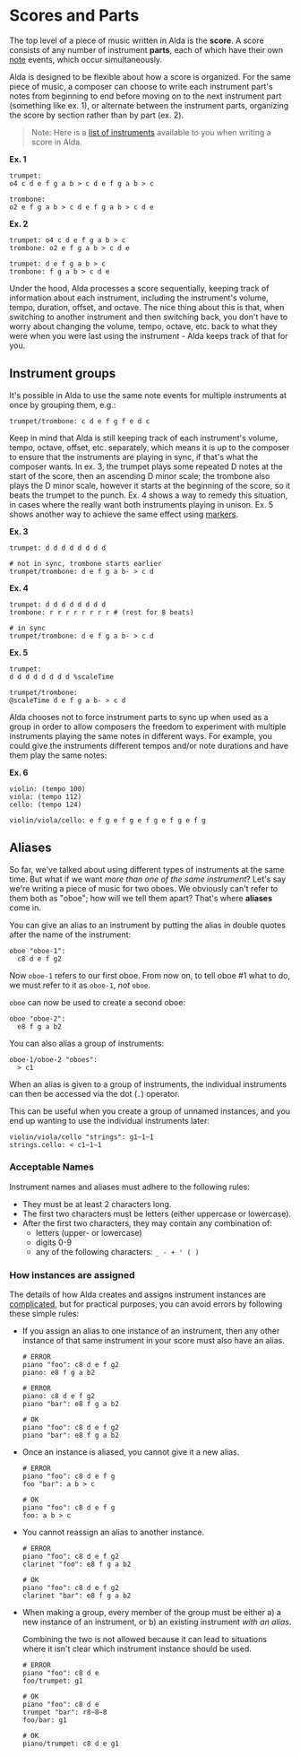 # Scores and Parts

The top level of a piece of music written in Alda is the **score**. A score
consists of any number of instrument **parts**, each of which have their own
[note](notes.md) events, which occur simultaneously.

Alda is designed to be flexible about how a score is organized. For the same
piece of music, a composer can choose to write each instrument part's notes from
beginning to end before moving on to the next instrument part (something like
ex. 1), or alternate between the instrument parts, organizing the score by
section rather than by part (ex. 2).

> Note: Here is a [list of instruments](list-of-instruments.md) available to you
> when writing a score in Alda.

**Ex. 1**

```alda
trumpet:
o4 c d e f g a b > c d e f g a b > c

trombone:
o2 e f g a b > c d e f g a b > c d e
```

**Ex. 2**

```alda
trumpet: o4 c d e f g a b > c
trombone: o2 e f g a b > c d e

trumpet: d e f g a b > c
trombone: f g a b > c d e
```

Under the hood, Alda processes a score sequentially, keeping track of
information about each instrument, including the instrument's volume, tempo,
duration, offset, and octave. The nice thing about this is that, when switching
to another instrument and then switching back, you don't have to worry about
changing the volume, tempo, octave, etc. back to what they were when you were
last using the instrument - Alda keeps track of that for you.

## Instrument groups

It's possible in Alda to use the same note events for multiple instruments at
once by grouping them, e.g.:

```alda
trumpet/trombone: c d e f g f e d c
```

Keep in mind that Alda is still keeping track of each instrument's volume,
tempo, octave, offset, etc. separately, which means it is up to the composer to
ensure that the instruments are playing in sync, if that's what the composer
wants. In ex. 3, the trumpet plays some repeated D notes at the start of the
score, then an ascending D minor scale; the trombone also plays the D minor
scale, however it starts at the beginning of the score, so it beats the trumpet
to the punch. Ex. 4 shows a way to remedy this situation, in cases where the
really want both instruments playing in unison. Ex. 5 shows another way to
achieve the same effect using [markers](markers.md).

**Ex. 3**

```alda
trumpet: d d d d d d d d

# not in sync, trombone starts earlier
trumpet/trombone: d e f g a b- > c d
```

**Ex. 4**

```alda
trumpet: d d d d d d d d
trombone: r r r r r r r r # (rest for 8 beats)

# in sync
trumpet/trombone: d e f g a b- > c d
```

**Ex. 5**

```alda
trumpet:
d d d d d d d d %scaleTime

trumpet/trombone:
@scaleTime d e f g a b- > c d
```

Alda chooses not to force instrument parts to sync up when used as a group in
order to allow composers the freedom to experiment with multiple instruments
playing the same notes in different ways. For example, you could give the
instruments different tempos and/or note durations and have them play the same
notes:

**Ex. 6**

```alda
violin: (tempo 100)
viola: (tempo 112)
cello: (tempo 124)

violin/viola/cello: e f g e f g e f g e f g e f g
```

## Aliases

So far, we've talked about using different types of instruments at the same
time. But what if we want *more than one of the same instrument*? Let's say
we're writing a piece of music for two oboes. We obviously can't refer to them
both as "oboe"; how will we tell them apart? That's where **aliases** come in.

You can give an alias to an instrument by putting the alias in double quotes
after the name of the instrument:

```alda
oboe "oboe-1":
  c8 d e f g2
```

Now `oboe-1` refers to our first oboe. From now on, to tell oboe #1 what to do, we must refer to it as `oboe-1`, *not* `oboe`.

`oboe` can now be used to create a second oboe:

```alda
oboe "oboe-2":
  e8 f g a b2
```

You can also alias a group of instruments:

```alda
oboe-1/oboe-2 "oboes":
  > c1
```

When an alias is given to a group of instruments, the individual instruments can
then be accessed via the dot (`.`) operator.

This can be useful when you create a group of unnamed instances, and you end up wanting to use the individual instruments later:

```alda
violin/viola/cello "strings": g1~1~1
strings.cello: < c1~1~1
```

### Acceptable Names

Instrument names and aliases must adhere to the following rules:

* They must be at least 2 characters long.
* The first two characters must be letters (either uppercase or lowercase).
* After the first two characters, they may contain any combination of:
  * letters (upper- or lowercase)
  * digits 0-9
  * any of the following characters: `_ - + ' ( )`

### How instances are assigned

The details of how Alda creates and assigns instrument instances are
[complicated](instance-and-group-assignment.md), but for practical purposes, you
can avoid errors by following these simple rules:

- If you assign an alias to one instance of an instrument, then any other
  instance of that same instrument in your score must also have an alias.

  ```alda
  # ERROR
  piano "foo": c8 d e f g2
  piano: e8 f g a b2

  # ERROR
  piano: c8 d e f g2
  piano "bar": e8 f g a b2

  # OK
  piano "foo": c8 d e f g2
  piano "bar": e8 f g a b2
  ```

- Once an instance is aliased, you cannot give it a new alias.

  ```alda
  # ERROR
  piano "foo": c8 d e f g
  foo "bar": a b > c

  # OK
  piano "foo": c8 d e f g
  foo: a b > c
  ```

- You cannot reassign an alias to another instance.

  ```alda
  # ERROR
  piano "foo": c8 d e f g2
  clarinet "foo": e8 f g a b2

  # OK
  piano "foo": c8 d e f g2
  clarinet "bar": e8 f g a b2
  ```

- When making a group, every member of the group must be either a) a new
  instance of an instrument, or b) an existing instrument _with an alias_.

  Combining the two is not allowed because it can lead to situations where it isn't clear which instrument instance should be used.

  ```alda
  # ERROR
  piano "foo": c8 d e
  foo/trumpet: g1

  # OK
  piano "foo": c8 d e
  trumpet "bar": r8~8~8
  foo/bar: g1

  # OK
  piano/trumpet: c8 d e g1
  ```

